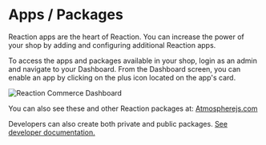 # Apps / Packages
Reaction apps are the heart of Reaction. You can increase the power of your shop by adding and configuring additional Reaction apps.

To access the apps and packages available in your shop, login as an admin and navigate to your Dashboard. From the Dashboard screen, you can enable an app by clicking on the plus icon located on the app's card.

![](admin-dashboard.png "Reaction Commerce Dashboard")

You can also see these and other Reaction packages at: [Atmospherejs.com](https://atmospherejs.com/?q=reaction)

Developers can also create both private and public packages. [See developer documentation.](https://github.com/reactioncommerce/reaction/blob/master/docs/developer/packages.md)
